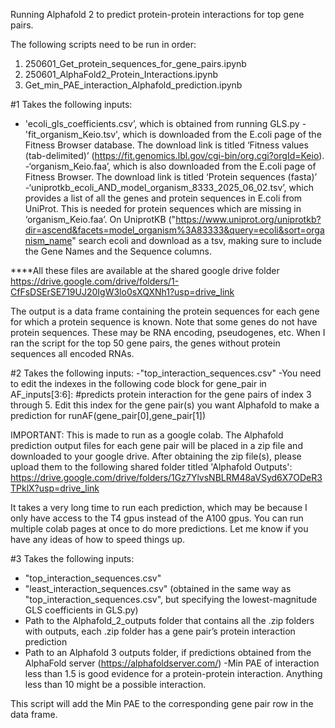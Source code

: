 Running Alphafold 2 to predict protein-protein interactions for top gene pairs.

The following scripts need to be run in order:
1.	250601_Get_protein_sequences_for_gene_pairs.ipynb
2.	250601_AlphaFold2_Protein_Interactions.ipynb
3.	Get_min_PAE_interaction_Alphafold_prediction.ipynb


#1 Takes the following inputs:
- 'ecoli_gls_coefficients.csv’, which is obtained from running GLS.py
-'fit_organism_Keio.tsv', which is downloaded from the E.coli page of the Fitness Browser database. The download link is titled ‘Fitness values (tab-delimited)’ (https://fit.genomics.lbl.gov/cgi-bin/org.cgi?orgId=Keio).
-‘organism_Keio.faa’, which is also downloaded from the E.coli page of Fitness Browser. The download link is titled ‘Protein sequences (fasta)’
-‘uniprotkb_ecoli_AND_model_organism_8333_2025_06_02.tsv’, which provides a list of all the genes and protein sequences in E.coli from UniProt. This is needed for protein sequences which are missing in ‘organism_Keio.faa’. On UniprotKB ("https://www.uniprot.org/uniprotkb?dir=ascend&facets=model_organism%3A83333&query=ecoli&sort=organism_name" search ecoli and download as a tsv, making sure to include the Gene Names and the Sequence columns.

****All these files are available at the shared google drive folder https://drive.google.com/drive/folders/1-CfFsDSErSE719UJ20IgW3lo0sXQXNh1?usp=drive_link 

The output is a data frame containing the protein sequences for each gene for which a protein sequence is known. Note that some genes do not have protein sequences. These may be RNA encoding, pseudogenes, etc. When I ran the script for the top 50 gene pairs, the genes without protein sequences all encoded RNAs.

#2 Takes the following inputs:
-"top_interaction_sequences.csv"
-You need to edit the indexes in the following code block 
for gene_pair in AF_inputs[3:6]:   #predicts protein interaction for the gene pairs of index 3 through 5. Edit this index for the gene pair(s) you want Alphafold to make a prediction for
     runAF(gene_pair[0],gene_pair[1])

IMPORTANT: This is made to run as a google colab. The Alphafold prediction output files for each gene pair will be placed in a zip file and downloaded to your google drive. After obtaining the zip file(s), please upload them to the following shared folder titled 'Alphafold Outputs': https://drive.google.com/drive/folders/1Gz7YlvsNBLRM48aVSyd6X7ODeR3TPklX?usp=drive_link

It takes a very long time to run each prediction, which may be because I only have access to the T4 gpus instead of the A100 gpus. You can run multiple colab pages at once to do more predictions. Let me know if you have any ideas of how to speed things up.

#3 Takes the following inputs:
- "top_interaction_sequences.csv"
- "least_interaction_sequences.csv" (obtained in the same way as "top_interaction_sequences.csv", but specifying the lowest-magnitude GLS coefficients in GLS.py)
- Path to the Alphafold_2_outputs folder that contains all the .zip folders with outputs, each .zip folder has a gene pair’s protein interaction prediction
- Path to an Alphafold 3 outputs folder, if predictions obtained from the AlphaFold server (https://alphafoldserver.com/)
-Min PAE of interaction less than 1.5 is good evidence for a protein-protein interaction. Anything less than 10 might be a possible interaction.

This script will add the Min PAE to the corresponding gene pair row in the data frame. 
